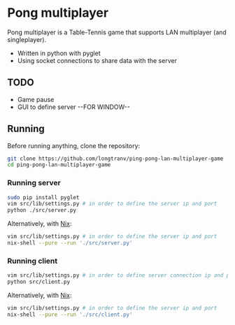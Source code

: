 # Pong multiplayer

Pong multiplayer is a Table-Tennis game that supports LAN multiplayer (and singleplayer).

* Written in python with pyglet
* Using socket connections to share data with the server

## TODO
* Game pause
* GUI to define server
--FOR WINDOW--
## Running

Before running anything, clone the repository:
```bash
git clone https://github.com/longtranv/ping-pong-lan-multiplayer-game
cd ping-pong-lan-multiplayer-game
```

### Running server
```bash
sudo pip install pyglet
vim src/lib/settings.py # in order to define the server ip and port
python ./src/server.py
```

Alternatively, with [Nix][nix]:
```bash
vim src/lib/settings.py # in order to define the server ip and port
nix-shell --pure --run './src/server.py'
```

### Running client
```bash
vim src/lib/settings.py # in order to define server connection ip and port
python src/client.py
```

Alternatively, with [Nix][nix]:
```bash
vim src/lib/settings.py # in order to define the server ip and port
nix-shell --pure --run './src/client.py'
```


[nix]: https://nixos.org/nix/
